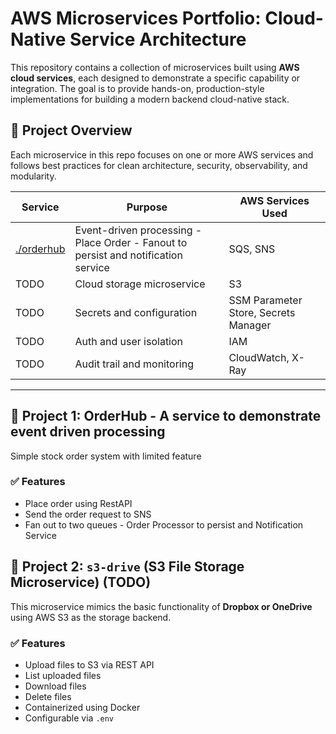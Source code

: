 # AWS Microservices Portfolio: Cloud-Native Service Architecture

This repository contains a collection of microservices built using **AWS cloud services**, each designed to demonstrate a specific capability or integration. The goal is to provide hands-on, production-style implementations for building a modern backend cloud-native stack.

## 🧭 Project Overview

Each microservice in this repo focuses on one or more AWS services and follows best practices for clean architecture, security, observability, and modularity.

| Service | Purpose | AWS Services Used |
|--------|---------|-------------------|
| [./orderhub](orderhub) | Event-driven processing - Place Order - Fanout to persist and notification service | SQS, SNS |
| TODO | Cloud storage microservice | S3 |
| TODO | Secrets and configuration | SSM Parameter Store, Secrets Manager |
| TODO | Auth and user isolation | IAM |
| TODO | Audit trail and monitoring | CloudWatch, X-Ray |

---

## 🚀 Project 1: OrderHub - A service to demonstrate event driven processing 

Simple stock order system with limited feature 

### ✅ Features

- Place order using RestAPI
- Send the order request to SNS
- Fan out to two queues - Order Processor to persist and Notification Service

## 🚀 Project 2: `s3-drive` (S3 File Storage Microservice) (TODO)

This microservice mimics the basic functionality of **Dropbox or OneDrive** using AWS S3 as the storage backend.

### ✅ Features

- Upload files to S3 via REST API
- List uploaded files
- Download files
- Delete files
- Containerized using Docker
- Configurable via `.env`

